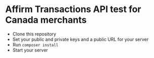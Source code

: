 # Affirm Transactions API test for Canada merchants

* Clone this repository
* Set your public and private keys and a public URL for your server
* Run `composer install`
* Start your server